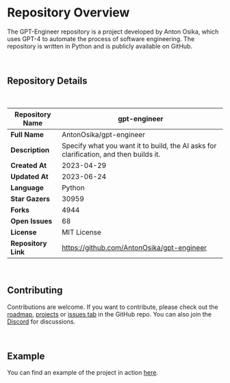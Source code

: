 # Repository Overview

The GPT-Engineer repository is a project developed by Anton Osika, which uses GPT-4 to automate the process of software engineering. The repository is written in Python and is publicly available on GitHub.

<br>

## Repository Details

<br>

| **Repository Name** | gpt-engineer |
| --- | --- |
| **Full Name** | AntonOsika/gpt-engineer |
| **Description** | Specify what you want it to build, the AI asks for clarification, and then builds it. |
| **Created At** | 2023-04-29 |
| **Updated At** | 2023-06-24 |
| **Language** | Python |
| **Star Gazers** | 30959 |
| **Forks** | 4944 |
| **Open Issues** | 68 |
| **License** | MIT License |
| **Repository Link** | https://github.com/AntonOsika/gpt-engineer |

<br>

## Contributing
Contributions are welcome. If you want to contribute, please check out the [roadmap](https://github.com/AntonOsika/gpt-engineer/blob/main/ROADMAP.md), [projects](https://github.com/AntonOsika/gpt-engineer/projects?query=is%3Aopen) or [issues tab](https://github.com/AntonOsika/gpt-engineer/issues) in the GitHub repo. You can also join the [Discord](https://discord.gg/4t5vXHhu) for discussions.

<br>

## Example
You can find an example of the project in action [here](https://github.com/AntonOsika/gpt-engineer/assets/4467025/6e362e45-4a94-4b0d-973d-393a31d92d9b).